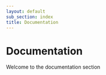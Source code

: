 ```yaml
---
layout: default
sub_section: index
title: Documentation
---
```


# Documentation

Welcome to the documentation section